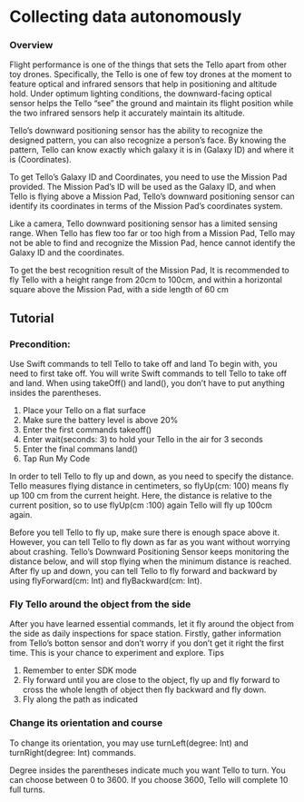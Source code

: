 # Collecting data autonomously

### Overview
Flight performance is one of the things that sets the Tello apart from other toy drones. Specifically, the Tello is one of few toy drones at the moment to feature optical and infrared sensors that help in positioning and altitude hold. Under optimum lighting conditions, the downward-facing optical sensor helps the Tello “see” the ground and maintain its flight position while the two infrared sensors help it accurately maintain its altitude.

Tello’s downward positioning sensor has the ability to recognize the designed pattern, you can also recognize a person’s face. By knowing the pattern, Tello can know exactly which galaxy it is in (Galaxy ID) and where it is (Coordinates).

To get Tello’s Galaxy ID and Coordinates, you need to use the Mission Pad provided. The Mission Pad’s ID will be used as the Galaxy ID, and when Tello is flying above a Mission Pad, Tello’s downward positioning sensor can identify its coordinates in terms of the Mission Pad’s coordinates system.

Like a camera, Tello downward positioning sensor has a limited sensing range. When Tello has flew too far or too high from a Mission Pad, Tello may not be able to find and recognize the Mission Pad, hence cannot identify the Galaxy ID and the coordinates. 

To get the best recognition result of the Mission Pad, It is recommended to fly Tello with a height range from 20cm to 100cm, and within a horizontal square above the Mission Pad, with a side length of 60 cm


## Tutorial 

### Precondition:
Use Swift commands to tell Tello to take off and land
To begin with, you need to first take off. You will write Swift commands to tell Tello to take off and land. When using takeOff() and land(), you don’t have to put anything insides the parentheses.

1.	Place your Tello on a flat surface 
2.	Make sure the battery level is above 20%
3.	Enter the first commands takeoff()
4.	Enter wait(seconds: 3) to hold your Tello in the air for 3 seconds
5.	Enter the final commans land()
6.	Tap Run My Code

In order to tell Tello to fly up and down, as you need to specify the distance. Tello measures flying distance in centimeters, so flyUp(cm: 100) means fly up 100 cm from the current height. Here, the distance is relative to the current position, so to use flyUp(cm :100) again Tello will fly up 100cm again.

Before you tell Tello to fly up, make sure there is enough space above it. However, you can tell Tello to fly down as far as you want without worrying about crashing. Tello’s Downward Positioning Sensor keeps monitoring the distance below, and will stop flying when the minimum distance is reached. After fly up and down, you can tell Tello to fly forward and backward by using flyForward(cm: Int) and flyBackward(cm: Int). 

### Fly Tello around the object from the side
After you have learned essential commands, let it fly around the object from the side as daily inspections for space station. Firstly, gather information from Tello’s botton sensor and don’t worry if you don’t get it right the first time. This is your chance to experiment and explore.
Tips
1.	Remember to enter SDK mode
2.	Fly forward until you are close to the object, fly up and fly forward to cross the whole length of object then fly backward and fly down.
3.	Fly along the path as indicated

### Change its orientation and course 
To change its orientation, you may use turnLeft(degree: Int) and turnRight(degree: 
Int) commands. 

Degree insides the parentheses indicate much you want Tello to turn. You can choose between 0 to 3600. If you choose 3600, Tello will complete 10 full turns. 
